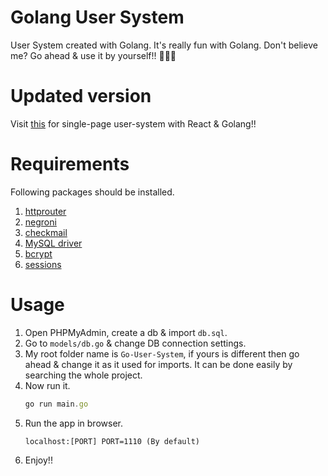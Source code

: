 # Golang User System

User System created with Golang. It's really fun with Golang. Don't believe me? Go ahead & use it by yourself!! 👻🤝👀

# Updated version
Visit [this](https://github.com/yTakkar/Go-React-User-System) for single-page user-system with React & Golang!!

# Requirements
Following packages should be installed.
1. [httprouter](github.com/julienschmidt/httprouter)
2. [negroni](github.com/urfave/negroni)
3. [checkmail](github.com/badoux/checkmail)
4. [MySQL driver](github.com/go-sql-driver/mysql)
5. [bcrypt](golang.org/x/crypto/bcrypt)
6. [sessions](github.com/gorilla/sessions)

# Usage
1. Open PHPMyAdmin, create a db & import `db.sql`.
2. Go to `models/db.go` & change DB connection settings.
3. My root folder name is `Go-User-System`, if yours is different then go ahead & change it as it used for imports. It can be done easily by searching the whole project.
4. Now run it.
	```javascript
	go run main.go
	```
5. Run the app in browser.
	```
	localhost:[PORT] PORT=1110 (By default)
	```
6. Enjoy!!
